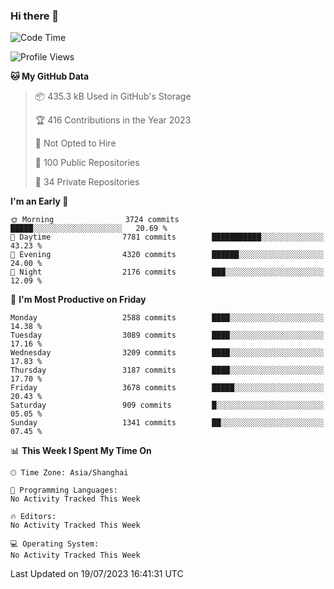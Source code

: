 ### Hi there 👋

<!--
**qbosen/qbosen** is a ✨ _special_ ✨ repository because its `README.md` (this file) appears on your GitHub profile.

Here are some ideas to get you started:

- 🔭 I’m currently working on ...
- 🌱 I’m currently learning ...
- 👯 I’m looking to collaborate on ...
- 🤔 I’m looking for help with ...
- 💬 Ask me about ...
- 📫 How to reach me: ...
- 😄 Pronouns: ...
- ⚡ Fun fact: ...
-->

<!--START_SECTION:waka-->
![Code Time](http://img.shields.io/badge/Code%20Time-2%2C111%20hrs%2036%20mins-blue)

![Profile Views](http://img.shields.io/badge/Profile%20Views-0-blue)

**🐱 My GitHub Data** 

> 📦 435.3 kB Used in GitHub's Storage 
 > 
> 🏆 416 Contributions in the Year 2023
 > 
> 🚫 Not Opted to Hire
 > 
> 📜 100 Public Repositories 
 > 
> 🔑 34 Private Repositories 
 > 
**I'm an Early 🐤** 

```text
🌞 Morning                3724 commits        █████░░░░░░░░░░░░░░░░░░░░   20.69 % 
🌆 Daytime                7781 commits        ███████████░░░░░░░░░░░░░░   43.23 % 
🌃 Evening                4320 commits        ██████░░░░░░░░░░░░░░░░░░░   24.00 % 
🌙 Night                  2176 commits        ███░░░░░░░░░░░░░░░░░░░░░░   12.09 % 
```
📅 **I'm Most Productive on Friday** 

```text
Monday                   2588 commits        ████░░░░░░░░░░░░░░░░░░░░░   14.38 % 
Tuesday                  3089 commits        ████░░░░░░░░░░░░░░░░░░░░░   17.16 % 
Wednesday                3209 commits        ████░░░░░░░░░░░░░░░░░░░░░   17.83 % 
Thursday                 3187 commits        ████░░░░░░░░░░░░░░░░░░░░░   17.70 % 
Friday                   3678 commits        █████░░░░░░░░░░░░░░░░░░░░   20.43 % 
Saturday                 909 commits         █░░░░░░░░░░░░░░░░░░░░░░░░   05.05 % 
Sunday                   1341 commits        ██░░░░░░░░░░░░░░░░░░░░░░░   07.45 % 
```


📊 **This Week I Spent My Time On** 

```text
🕑︎ Time Zone: Asia/Shanghai

💬 Programming Languages: 
No Activity Tracked This Week

🔥 Editors: 
No Activity Tracked This Week

💻 Operating System: 
No Activity Tracked This Week
```


 Last Updated on 19/07/2023 16:41:31 UTC
<!--END_SECTION:waka-->
